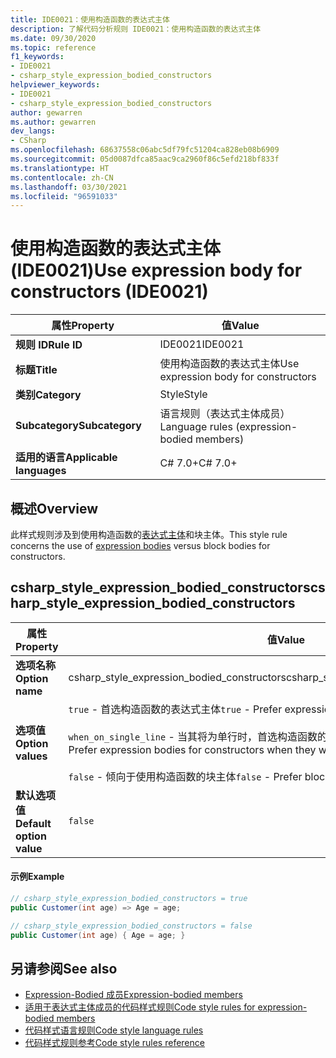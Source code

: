 ```yaml
---
title: IDE0021：使用构造函数的表达式主体
description: 了解代码分析规则 IDE0021：使用构造函数的表达式主体
ms.date: 09/30/2020
ms.topic: reference
f1_keywords:
- IDE0021
- csharp_style_expression_bodied_constructors
helpviewer_keywords:
- IDE0021
- csharp_style_expression_bodied_constructors
author: gewarren
ms.author: gewarren
dev_langs:
- CSharp
ms.openlocfilehash: 68637558c06abc5df79fc51204ca828eb08b6909
ms.sourcegitcommit: 05d0087dfca85aac9ca2960f86c5efd218bf833f
ms.translationtype: HT
ms.contentlocale: zh-CN
ms.lasthandoff: 03/30/2021
ms.locfileid: "96591033"
---
```

# <a name="use-expression-body-for-constructors-ide0021"></a><span data-ttu-id="84d05-103">使用构造函数的表达式主体 (IDE0021)</span><span class="sxs-lookup"><span data-stu-id="84d05-103">Use expression body for constructors (IDE0021)</span></span>

|<span data-ttu-id="84d05-104">属性</span><span class="sxs-lookup"><span data-stu-id="84d05-104">Property</span></span>|<span data-ttu-id="84d05-105">值</span><span class="sxs-lookup"><span data-stu-id="84d05-105">Value</span></span>|
|-|-|
| <span data-ttu-id="84d05-106">**规则 ID**</span><span class="sxs-lookup"><span data-stu-id="84d05-106">**Rule ID**</span></span> | <span data-ttu-id="84d05-107">IDE0021</span><span class="sxs-lookup"><span data-stu-id="84d05-107">IDE0021</span></span> |
| <span data-ttu-id="84d05-108">**标题**</span><span class="sxs-lookup"><span data-stu-id="84d05-108">**Title**</span></span> | <span data-ttu-id="84d05-109">使用构造函数的表达式主体</span><span class="sxs-lookup"><span data-stu-id="84d05-109">Use expression body for constructors</span></span> |
| <span data-ttu-id="84d05-110">**类别**</span><span class="sxs-lookup"><span data-stu-id="84d05-110">**Category**</span></span> | <span data-ttu-id="84d05-111">Style</span><span class="sxs-lookup"><span data-stu-id="84d05-111">Style</span></span> |
| <span data-ttu-id="84d05-112">**Subcategory**</span><span class="sxs-lookup"><span data-stu-id="84d05-112">**Subcategory**</span></span> | <span data-ttu-id="84d05-113">语言规则（表达式主体成员）</span><span class="sxs-lookup"><span data-stu-id="84d05-113">Language rules (expression-bodied members)</span></span> |
| <span data-ttu-id="84d05-114">**适用的语言**</span><span class="sxs-lookup"><span data-stu-id="84d05-114">**Applicable languages**</span></span> | <span data-ttu-id="84d05-115">C# 7.0+</span><span class="sxs-lookup"><span data-stu-id="84d05-115">C# 7.0+</span></span> |

## <a name="overview"></a><span data-ttu-id="84d05-116">概述</span><span class="sxs-lookup"><span data-stu-id="84d05-116">Overview</span></span>

<span data-ttu-id="84d05-117">此样式规则涉及到使用构造函数的[表达式主体](../../../csharp/programming-guide/statements-expressions-operators/expression-bodied-members.md)和块主体。</span><span class="sxs-lookup"><span data-stu-id="84d05-117">This style rule concerns the use of [expression bodies](../../../csharp/programming-guide/statements-expressions-operators/expression-bodied-members.md) versus block bodies for constructors.</span></span>

## <a name="csharp_style_expression_bodied_constructors"></a><span data-ttu-id="84d05-118">csharp_style_expression_bodied_constructors</span><span class="sxs-lookup"><span data-stu-id="84d05-118">csharp_style_expression_bodied_constructors</span></span>

|<span data-ttu-id="84d05-119">属性</span><span class="sxs-lookup"><span data-stu-id="84d05-119">Property</span></span>|<span data-ttu-id="84d05-120">值</span><span class="sxs-lookup"><span data-stu-id="84d05-120">Value</span></span>|
|-|-|
| <span data-ttu-id="84d05-121">**选项名称**</span><span class="sxs-lookup"><span data-stu-id="84d05-121">**Option name**</span></span> | <span data-ttu-id="84d05-122">csharp_style_expression_bodied_constructors</span><span class="sxs-lookup"><span data-stu-id="84d05-122">csharp_style_expression_bodied_constructors</span></span>
| <span data-ttu-id="84d05-123">**选项值**</span><span class="sxs-lookup"><span data-stu-id="84d05-123">**Option values**</span></span> | <span data-ttu-id="84d05-124">`true` - 首选构造函数的表达式主体</span><span class="sxs-lookup"><span data-stu-id="84d05-124">`true` - Prefer expression bodies for constructors</span></span><br /><br /><span data-ttu-id="84d05-125">`when_on_single_line` - 当其将为单行时，首选构造函数的表达式主体</span><span class="sxs-lookup"><span data-stu-id="84d05-125">`when_on_single_line` - Prefer expression bodies for constructors when they will be a single line</span></span><br /><br /><span data-ttu-id="84d05-126">`false` - 倾向于使用构造函数的块主体</span><span class="sxs-lookup"><span data-stu-id="84d05-126">`false` - Prefer block bodies for constructors</span></span> |
| <span data-ttu-id="84d05-127">**默认选项值**</span><span class="sxs-lookup"><span data-stu-id="84d05-127">**Default option value**</span></span> | `false` |

#### <a name="example"></a><span data-ttu-id="84d05-128">示例</span><span class="sxs-lookup"><span data-stu-id="84d05-128">Example</span></span>

```csharp
// csharp_style_expression_bodied_constructors = true
public Customer(int age) => Age = age;

// csharp_style_expression_bodied_constructors = false
public Customer(int age) { Age = age; }
```

## <a name="see-also"></a><span data-ttu-id="84d05-129">另请参阅</span><span class="sxs-lookup"><span data-stu-id="84d05-129">See also</span></span>

- [<span data-ttu-id="84d05-130">Expression-Bodied 成员</span><span class="sxs-lookup"><span data-stu-id="84d05-130">Expression-bodied members</span></span>](../../../csharp/programming-guide/statements-expressions-operators/expression-bodied-members.md)
- [<span data-ttu-id="84d05-131">适用于表达式主体成员的代码样式规则</span><span class="sxs-lookup"><span data-stu-id="84d05-131">Code style rules for expression-bodied members</span></span>](expression-bodied-members.md)
- [<span data-ttu-id="84d05-132">代码样式语言规则</span><span class="sxs-lookup"><span data-stu-id="84d05-132">Code style language rules</span></span>](language-rules.md)
- [<span data-ttu-id="84d05-133">代码样式规则参考</span><span class="sxs-lookup"><span data-stu-id="84d05-133">Code style rules reference</span></span>](index.md)
